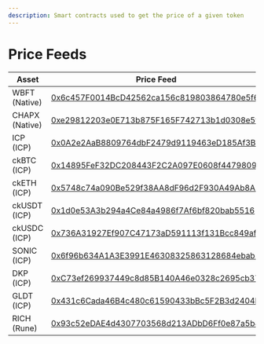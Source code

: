 ```yaml
---
description: Smart contracts used to get the price of a given token
---
```


# Price Feeds

| Asset          | Price Feed                                                                                                                                              |
| -------------- | ------------------------------------------------------------------------------------------------------------------------------------------------------- |
| WBFT (Native)  | [0x6c457F0014BcD42562ca156c819803864780e5f6](https://bs.mainnet.bitfinity.network/address/0x6c457F0014BcD42562ca156c819803864780e5f6)                   |
| CHAPX (Native) | [0xe29812203e0E713b875F165F742713b1d0308e5f](https://bs.mainnet.bitfinity.network/address/0xe29812203e0E713b875F165F742713b1d0308e5f)                   |
| ICP (ICP)      | [0x0A2e2AaB8809764dbF2479d9119463eD185Af3B6](https://bs.mainnet.bitfinity.network/address/0x0A2e2AaB8809764dbF2479d9119463eD185Af3B6?tab=contract)      |
| ckBTC (ICP)    | [0x14895FeF32DC208443F2C2A097E0608f4479809e](https://bs.mainnet.bitfinity.network/address/0x14895FeF32DC208443F2C2A097E0608f4479809e?tab=read_contract) |
| ckETH (ICP)    | [0x5748c74a090Be529f38AA8dF96d2F930A49Ab8AB](https://bs.mainnet.bitfinity.network/address/0x5748c74a090Be529f38AA8dF96d2F930A49Ab8AB)                   |
| ckUSDT (ICP)   | [0x1d0e53A3b294a4Ce84a4986f7Af6bf820bab5516](https://bs.mainnet.bitfinity.network/address/0x1d0e53A3b294a4Ce84a4986f7Af6bf820bab5516)                   |
| ckUSDC (ICP)   | [0x736A31927Ef907C47173aD591113f131Bcc849af](https://bs.mainnet.bitfinity.network/address/0x736A31927Ef907C47173aD591113f131Bcc849af?tab=read_contract) |
| SONIC (ICP)    | [0x6f96b634A1A3E3991E46308325863128684ebab3](https://bs.mainnet.bitfinity.network/address/0x6f96b634A1A3E3991E46308325863128684ebab3)                   |
| DKP (ICP)      | [0xC73ef269937449c8d85B140A46e0328c2695cb37](https://bs.mainnet.bitfinity.network/address/0xC73ef269937449c8d85B140A46e0328c2695cb37)                   |
| GLDT (ICP)     | [0x431c6Cada46B4c480c61590433bBc5F2B3d2404b](https://bs.mainnet.bitfinity.network/address/0x431c6Cada46B4c480c61590433bBc5F2B3d2404b)                   |
| RICH (Rune)    | [0x93c52eDAE4d4307703568d213ADbD6Ff0e87a5b8](https://bs.mainnet.bitfinity.network/address/0x93c52eDAE4d4307703568d213ADbD6Ff0e87a5b8?tab=read_contract) |
